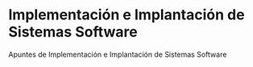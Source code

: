 # Implementación e Implantación de Sistemas Software

Apuntes de Implementación e Implantación de Sistemas Software
